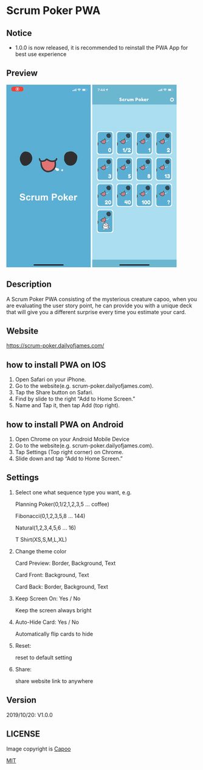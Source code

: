 # Scrum Poker PWA

## Notice
 - 1.0.0 is now released, it is recommended to reinstall the PWA App for best use experience

## Preview
![image](cover_1.gif) ![image](cover_2.gif)

## Description
A Scrum Poker PWA consisting of the mysterious creature capoo, when you are evaluating the user story point, he can provide you with a unique deck that will give you a different surprise every time you estimate your card.

## Website
https://scrum-poker.dailyofjames.com/

## how to install PWA on IOS
1. Open Safari on your iPhone.
2. Go to the website(e.g. scrum-poker.dailyofjames.com).
3. Tap the Share button on Safari.
3. Find by slide to the right “Add to Home Screen.”
5. Name and Tap it, then tap Add (top right).

## how to install PWA on Android
1. Open Chrome on your Android Mobile Device
2. Go to the website(e.g. scrum-poker.dailyofjames.com).
3. Tap Settings (Top right corner) on Chrome.
4. Slide down and tap “Add to Home Screen.”

## Settings
1. Select one what sequence type you want, e.g. 

    Planning Poker(0,1/2,1,2,3,5 ... coffee)
    
    Fibonacci(0,1,2,3,5,8 ... 144)
    
    Natural(1,2,3,4,5,6 ... 16)
    
    T Shirt(XS,S,M,L,XL)

2. Change theme color

    Card Preview: Border, Background, Text
    
    Card Front: Background, Text
    
    Card Back: Border, Background, Text
    
3. Keep Screen On: Yes / No

    Keep the screen always bright
    
4. Auto-Hide Card: Yes / No
    
    Automatically flip cards to hide
    
5. Reset:

    reset to default setting
    
6. Share: 

    share website link to anywhere             
    
## Version
2019/10/20: V1.0.0    

## LICENSE
Image copyright is [Capoo](https://www.facebook.com/capoocat/)

[MIT](LICENSE)